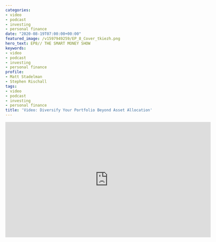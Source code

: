 ```yaml
---
categories:
- video
- podcast
- investing
- personal finance
date: "2020-08-19T07:00:00+00:00"
featured_image: /v1597949259/EP_8_Cover_tkiezh.png
hero_text: EP8// THE SMART MONEY SHOW
keywords:
- video
- podcast
- investing
- personal finance
profile:
- Matt Stadelman
- Stephen Rischall
tags:
- video
- podcast
- investing
- personal finance
title: 'Video: Diversify Your Portfolio Beyond Asset Allocation'
---
```

<iframe src="https://player.vimeo.com/video/447724274" width="640" height="360" frameborder="0" allow="autoplay; fullscreen" allowfullscreen></iframe>

